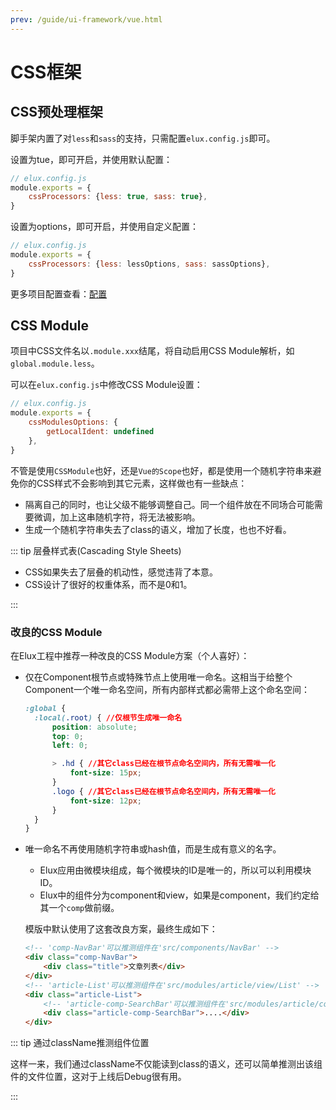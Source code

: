 ```yaml
---
prev: /guide/ui-framework/vue.html
---
```


# CSS框架

## CSS预处理框架

脚手架内置了对`less`和`sass`的支持，只需配置`elux.config.js`即可。

设置为tue，即可开启，并使用默认配置：

```js
// elux.config.js
module.exports = {
    cssProcessors: {less: true, sass: true},
}
```

设置为options，即可开启，并使用自定义配置：

```js
// elux.config.js
module.exports = {
    cssProcessors: {less: lessOptions, sass: sassOptions},
}
```

更多项目配置查看：[配置](/guide/configure.md)

## CSS Module

项目中CSS文件名以`.module.xxx`结尾，将自动启用CSS Module解析，如`global.module.less`。

可以在`elux.config.js`中修改CSS Module设置：

```js
// elux.config.js
module.exports = {
    cssModulesOptions: {
        getLocalIdent: undefined
    },
}
```

不管是使用`CSSModule`也好，还是`Vue的Scope`也好，都是使用一个随机字符串来避免你的CSS样式不会影响到其它元素，这样做也有一些缺点：

- 隔离自己的同时，也让父级不能够调整自己。同一个组件放在不同场合可能需要微调，加上这串随机字符，将无法被影响。
- 生成一个随机字符串失去了class的语义，增加了长度，也也不好看。

::: tip 层叠样式表(Cascading Style Sheets)

- CSS如果失去了层叠的机动性，感觉违背了本意。
- CSS设计了很好的权重体系，而不是0和1。

:::

### 改良的CSS Module

在Elux工程中推荐一种改良的CSS Module方案（个人喜好）：

- 仅在Component根节点或特殊节点上使用唯一命名。这相当于给整个Component一个唯一命名空间，所有内部样式都必需带上这个命名空间：

  ```css
  :global {
    :local(.root) { //仅根节生成唯一命名
        position: absolute;
        top: 0;
        left: 0;

        > .hd { //其它class已经在根节点命名空间内，所有无需唯一化
            font-size: 15px;
        }
        .logo { //其它class已经在根节点命名空间内，所有无需唯一化
            font-size: 12px;
        }
    }
  }
  ```

- 唯一命名不再使用随机字符串或hash值，而是生成有意义的名字。
  - Elux应用由微模块组成，每个微模块的ID是唯一的，所以可以利用模块ID。
  - Elux中的组件分为component和view，如果是component，我们约定给其一个`comp`做前缀。

  模版中默认使用了这套改良方案，最终生成如下：

  ```html
  <!-- 'comp-NavBar'可以推测组件在'src/components/NavBar' -->
  <div class="comp-NavBar">
      <div class="title">文章列表</div>
  </div>
  <!-- 'article-List'可以推测组件在'src/modules/article/view/List' -->
  <div class="article-List">
      <!-- 'article-comp-SearchBar'可以推测组件在'src/modules/article/component/SearchBar' -->
      <div class="article-comp-SearchBar">....</div>
  </div>
  ```

::: tip 通过className推测组件位置

这样一来，我们通过className不仅能读到class的语义，还可以简单推测出该组件的文件位置，这对于上线后Debug很有用。

:::
